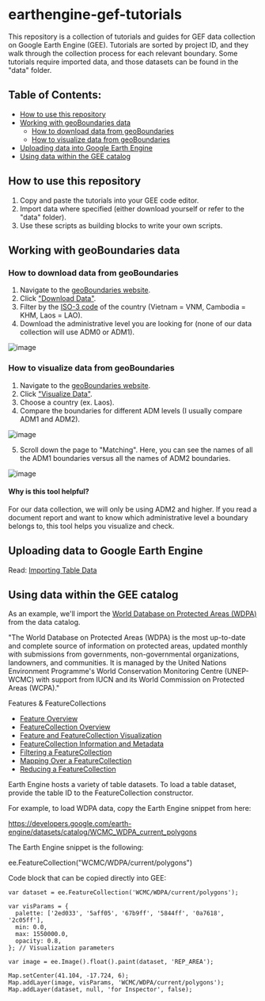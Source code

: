 # earthengine-gef-tutorials

This repository is a collection of tutorials and guides for GEF data collection on Google Earth Engine (GEE). Tutorials are sorted by project ID, and they walk through the collection process for each relevant boundary. Some tutorials require imported data, and those datasets can be found in the "data" folder.

## Table of Contents:
* [How to use this repository](#how-to-use-this-repository)
* [Working with geoBoundaries data](#working-with-geoboundaries-data)
   * [How to download data from geoBoundaries](#how-to-download-data-from-geoboundaries)
   * [How to visualize data from geoBoundaries](#how-to-visualize-data-from-geoboundaries)
* [Uploading data into Google Earth Engine](#uploading-data-into-google-earth-engine)
* [Using data within the GEE catalog](#using-data-within-the-gee-catalog)

## How to use this repository

1. Copy and paste the tutorials into your GEE code editor.
2. Import data where specified (either download yourself or refer to the "data" folder).
3. Use these scripts as building blocks to write your own scripts.

## Working with geoBoundaries data

### How to download data from geoBoundaries

1. Navigate to the [geoBoundaries website](https://www.geoboundaries.org/).
2. Click ["Download Data"](https://www.geoboundaries.org/index.html#getdata).
3. Filter by the [ISO-3 code](https://unstats.un.org/unsd/tradekb/knowledgebase/country-code) of the country (Vietnam = VNM, Cambodia = KHM, Laos = LAO).
4. Download the administrative level you are looking for (none of our data collection will use ADM0 or ADM1).

![image](https://user-images.githubusercontent.com/76752916/138480197-b771e763-80c8-4626-b464-2706aa8168d6.png)

### How to visualize data from geoBoundaries

1. Navigate to the [geoBoundaries website](https://www.geoboundaries.org/).
2. Click ["Visualize Data"](https://www.geoboundaries.org/geoContrast.html?country=NIC&mainSource=geoBoundaries+%28Open%29&comparisonSource=GADM+v3.6&mainLevel=1&comparisonLevel=1).
3. Choose a country (ex. Laos).
4. Compare the boundaries for different ADM levels (I usually compare ADM1 and ADM2).

![image](https://user-images.githubusercontent.com/76752916/138480626-823852b5-5a36-4ea0-8b18-dd0ed6b0e36d.png)

5. Scroll down the page to "Matching". Here, you can see the names of all the ADM1 boundaries versus all the names of ADM2 boundaries.

![image](https://user-images.githubusercontent.com/76752916/138482084-ad486cd4-626f-4300-8256-c33e349863fc.png)

#### Why is this tool helpful?
For our data collection, we will only be using ADM2 and higher. If you read a document report and want to know which administrative level a boundary belongs to, this tool helps you visualize and check.

## Uploading data to Google Earth Engine

Read: [Importing Table Data](https://developers.google.com/earth-engine/guides/table_upload)

## Using data within the GEE catalog

As an example, we'll import the [World Database on Protected Areas (WDPA)](https://developers.google.com/earth-engine/datasets/catalog/WCMC_WDPA_current_polygons) from the data catalog.

"The World Database on Protected Areas (WDPA) is the most up-to-date and complete source of information on protected areas, updated monthly with submissions from governments, non-governmental organizations, landowners, and communities. It is managed by the United Nations Environment Programme's World Conservation Monitoring Centre (UNEP-WCMC) with support from IUCN and its World Commission on Protected Areas (WCPA)."

Features & FeatureCollections
* [Feature Overview](https://developers.google.com/earth-engine/guides/features)
* [FeatureCollection Overview](https://developers.google.com/earth-engine/guides/feature_collections)
* [Feature and FeatureCollection Visualization](https://developers.google.com/earth-engine/guides/feature_collections_visualizing)
* [FeatureCollection Information and Metadata](https://developers.google.com/earth-engine/guides/feature_collection_info)
* [Filtering a FeatureCollection](https://developers.google.com/earth-engine/guides/feature_collection_filtering)
* [Mapping Over a FeatureCollection](https://developers.google.com/earth-engine/guides/feature_collection_mapping)
* [Reducing a FeatureCollection](https://developers.google.com/earth-engine/guides/feature_collection_reducing)

Earth Engine hosts a variety of table datasets. To load a table dataset, provide the table ID to the FeatureCollection constructor. 

For example, to load WDPA data, copy the Earth Engine snippet from here:

https://developers.google.com/earth-engine/datasets/catalog/WCMC_WDPA_current_polygons

The Earth Engine snippet is the following:

ee.FeatureCollection("WCMC/WDPA/current/polygons")

Code block that can be copied directly into GEE:

```
var dataset = ee.FeatureCollection('WCMC/WDPA/current/polygons');

var visParams = {
  palette: ['2ed033', '5aff05', '67b9ff', '5844ff', '0a7618', '2c05ff'],
  min: 0.0,
  max: 1550000.0,
  opacity: 0.8,
}; // Visualization parameters

var image = ee.Image().float().paint(dataset, 'REP_AREA');

Map.setCenter(41.104, -17.724, 6);
Map.addLayer(image, visParams, 'WCMC/WDPA/current/polygons');
Map.addLayer(dataset, null, 'for Inspector', false);
```
